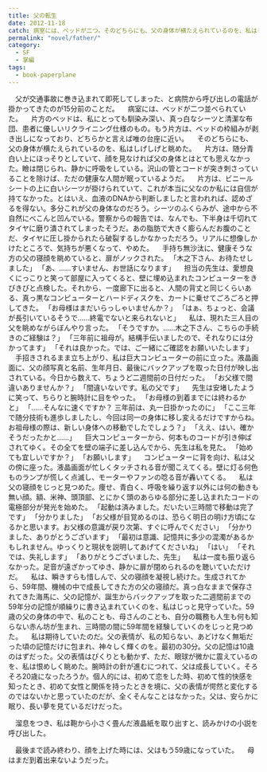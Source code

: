```yaml
---
title: 父の転生
date: 2012-11-18
catch: 病室には、ベッドが二つ。そのどちらにも、父の身体が横たえられているのを、私はしげしげと眺めた。
permalink: "novel/father/"
category:
  - SF
  - 掌編
tags:
  - book-paperplane
---
```


　父が交通事故に巻き込まれて即死してしまった、と病院から呼び出しの電話が掛かってきたのが15分前のことだ。
　病室には、ベッドが二つ並べられていた。
　片方のベッドは、私にとっても馴染み深い、真っ白なシーツと清潔な布団、患者に優しいリクライニング仕様のもの。もう片方は、ベッドの枠組みが剥き出しになっており、どちらかと言えば唯の台座に近い。
　そのどちらにも、父の身体が横たえられているのを、私はしげしげと眺めた。
　片方は、随分青白い上にほっそりとしていて、顔を見なければ父の身体とはとても思えなかった。瞼は閉じられ、静かに呼吸をしている。沢山の管とコードが突き刺さっていることを除けば、ただの健康な人間が眠っているようだ。
　片方は、ビニールシートの上に白いシーツが掛けられていて、これが本当に父なのか私には自信が持てなかった。とはいえ、血液のDNAから判断しましたと言われれば、認めざるを得ない。多分これが父の身体なのだろう。シーツのふくらみが、途中から不自然にべこんと凹んでいる。警察からの報告では、なんでも、下半身は千切れてタイヤに磨り潰されてしまったそうだ。あの脂肪で大きく膨らんだお腹のことだ、タイヤに圧し掛かられたら破裂するしかなかっただろう。リアルに想像しかけたところで、気持ちが悪くなって、やめた。
　手持ち無沙汰に、健康そうな方の父の寝顔を眺めていると、扉がノックされた。
「木之下さん、お待たせしました」
「あ、……すいません、お世話になります」
　担当の先生は、愛想良くにっこりと笑って部屋に入ってくると、壁に埋め込まれたコンピューターをきびきびと点検した。それから、一度廊下に出ると、人間の背丈と同じくらいある、真っ黒なコンピューターとハードディスクを、カートに乗せてごろごろと押してきた。
「お母様はまだいらっしゃいませんか？」
「はぁ、ちょっと、会議が長引いているそうで……終電でないと来られないと」
　私は、現れた三人目の父を眺めながらぼんやり言った。
「そうですか。……木之下さん、こちらの手続きのご経験は？」
「三年前に祖母が。結構手伝いましたので、それなりには分かってます」
「それは良かった。では、ご一緒にご確認をお願いいたします」
　手招きされるまま立ち上がり、私は巨大コンピューターの前に立った。液晶画面に、父の顔写真と名前、生年月日、最後にバックアップを取った日付が映し出されている。今日から数えて、ちょうど二週間前の日付だった。
「お父様で間違いありませんか？」
「間違いないです。私の父です」
　先生は安堵したように笑って、ちらりと腕時計に目をやった。
「お母様の到着までには終わるかと」
「……そんなに速くですか？ 三年前は、丸一日掛かったのに」
「ここ三年で随分技術も進歩しましたし、今回は同一の身体に移し変えるだけですからね。お祖母様の際は、新しい身体への移動でしたでしょう？」
「ええ、はい、確かそうだったかと……」
　巨大コンピューターから、何本ものコードが引き伸ばされてゆく。その全てを壁の端子に差し込んでから、先生は私を見た。
「始めても宜しいですか？」
「お願いします」
　コンピューターに背を向け、私は父の傍に座った。液晶画面が忙しくタッチされる音が聞こえてくる。壁に灯る何色ものランプが慌しく点滅し、モーターやファンの唸る音が轟いてくる。
　私は父の寝顔をじっと見つめた。痩せ、青白く、呼吸を繰り返す以外には何の動きも無い顔。額、米神、頭頂部、とにかく頭のあらゆる部分に差し込まれたコードの電極部分が発光を始めた。
「起動は済みました。だいたい三時間で移動は完了です」
「分かりました」
「お父様が目覚めるのは、恐らく明日の明け方頃になるかと思います。お父様の意識が戻り次第、すぐに呼んでください」
「分かりました、ありがとうございます」
「最初は意識、記憶共に多少の混濁があるかもしれません。ゆっくりと現状を説明してあげてくださいね」
「はい」
「それでは、失礼します」
「ありがとうございました、先生」
　私は一度も振り返らなかった。足音が遠ざかってゆき、静かに扉が閉められるのを聴いていただけだ。
　私は、瞬きすらも惜しんで、父の寝顔を凝視し続けた。生成されてから、59年間、機械の中で成長してきた方の父の寝顔だ。真っ白なままで保存されてきた海馬に、父の記憶が、誕生からバックアップを取った二週間前までの59年分の記憶が順繰りに書き込まれていくのを、私はじっと見守っていた。59歳の父の身体の中で、私のことも、母さんのことも、自分の職務も人生も何も知らない赤ん坊が生まれ、三時間の間に59年間を経験していくのをじっと見つめた。
　私は期待していたのだ。父の表情が、私の知らない、あどけなく無垢だった頃の記憶だけに包まれ、神々しく輝くのを。最初の30分。父の記憶は10歳のはずだった。父の表情はぴくりとも動かず、ただ、眼球が微かに震えているのを、私は恨めしく眺めた。腕時計の針が進むにつれて、父は成長していく。そろそろ20歳になったろうか。個人的には、初めて恋をした時、初めて性的快感を知ったとき、初めて女性と関係を持ったときを境に、父の表情が愕然と変化するのではないかと思っていたのだが、全くそんなことはなかった。父は、安らかに眠り、長い夢を見ているだけだった。

　溜息をつき、私は鞄から小さく畳んだ液晶紙を取り出すと、読みかけの小説を呼び出した。

　最後まで読み終わり、顔を上げた時には、父はもう59歳になっていた。
　母はまだ到着出来ないようだった。